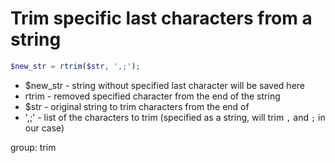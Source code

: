 # Trim specific last characters from a string

```php
$new_str = rtrim($str, ',;');
```

- $new_str - string without specified last character will be saved here
- rtrim - removed specified character from the end of the string
- $str - original string to trim characters from the end of
- ',;' - list of the characters to trim (specified as a string, will trim `,` and `;` in our case)

group: trim
